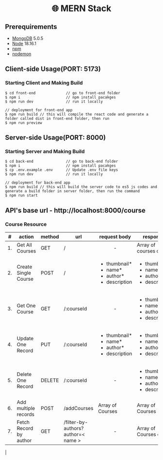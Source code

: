 <h1 align="center">
🌐 MERN Stack
</h1>

## Prerequirements

- [MongoDB](https://docs.mongodb.com/v4.4/installation/) 5.0.5
- [Node](https://nodejs.org/en/download/) 18.16.1
- [npm](https://nodejs.org/en/download/package-manager/)
- [nodemon](https://nodemon.io/)

## Client-side Usage(PORT: 5173)

### Starting Client and Making Build

```terminal
$ cd front-end              // go to front-end folder
$ npm i                     // npm install pacakges
$ npm run dev               // run it locally

// deployment for front-end app
$ npm run build // this will compile the react code and generate a folder called dist in front-end folder, then run
$ npm run preview
```

## Server-side Usage(PORT: 8000)

### Starting Server and Making Build

```terminal
$ cd back-end               // go to back-end folder
$ npm i                     // npm install pacakges
$ cp .env.example .env      // Update .env file keys
$ npm run dev               // run it locally

// deployment for back-end app
$ npm run build // this will build the server code to es5 js codes and generate a build folder in server folder, then run the command
$ npm run start
```

## API's base url - http://localhost:8000/course

### Course Resource

| #   | action | method | url | request body | response |
| --- | ------ | ------ | --- | ------- | -------- |
| 1. | Get All Courses | GET | / | <div  align="center">-</div> | Array of courses or [ ] |
| 2. | Create Single Course | POST | / | <ul><li>thumbnail*</li><li>name*</li><li>author*</li><li>description</li></ul> | <ul><li>thumbnail</li><li>name</li><li>author</li><li>description</li></ul> |
| 3. | Get One Course | GET | /:courseId | <div  align="center">-</div> | <ul><li>thumbnail</li><li>name</li><li>author</li><li>description</li></ul>
| 4. | Update One Record | PUT | /:courseId | <ul><li>thumbnail*</li><li>name*</li><li>author*</li><li>description</li></ul> | <ul><li>thumbnail</li><li>name</li><li>author</li><li>description</li></ul>|
| 5. | Delete One Record | DELETE | /:courseId | <div  align="center">-</div> | <ul><li>thumbnail</li><li>name</li><li>author</li><li>description</li></ul>
| 6. | Add multiple records | POST | /addCourses | Array of Courses | Array of Courses
| 7. | Fetch Record by author | GET | /filter-by-authors?author=< name > | <div  align="center">-</div> | Array of Courses or [ ]
|
